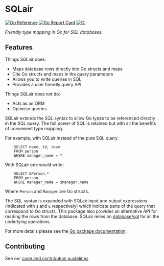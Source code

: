 # SQLair
[![Go Reference](https://pkg.go.dev/badge/github.com/canonical/sqlair)](https://pkg.go.dev/github.com/canonical/sqlair) [![Go Report Card](https://goreportcard.com/badge/github.com/canonical/sqlair)](https://goreportcard.com/report/github.com/canonical/sqlair) [![CI](https://github.com/canonical/sqlair/actions/workflows/go-test.yml/badge.svg)](https://github.com/canonical/sqlair/actions/workflows/go-test.yml)

_Friendly type mapping in Go for SQL databases._

## Features

Things SQLair does:
 - Maps database rows directly into Go structs and maps
 - Cite Go structs and maps in the query parameters
 - Allows you to write queries in SQL
 - Provides a user friendly query API

Things SQLair does *not* do:
 - Acts as an ORM 
 - Optimise queries

SQLair extends the SQL syntax to allow Go types to be referenced directly in the SQL query.
The full power of SQL is retained but with all the benefits of convenient type mapping.

For example, with SQLair instead of the pure SQL query:
```
	SELECT name, id, team
	FROM person
	WHERE manager_name = ?
```
With SQLair one would write:
```
	SELECT &Person.*
	FROM person
	WHERE manager_name = $Manager.name
```
Where `Person` and `Manager` are Go structs. 

The SQL syntax is expanded with SQLair input and output expressions (indicated with `$` and `&` respectively) which indicate parts of the query that correspond to Go structs.
This package also provides an alternative API for reading the rows from the database.
SQLair relies on [database/sql](https://pkg.go.dev/database/sql) for all the underlying operations.


For more details please see the [Go package documentation](https://pkg.go.dev/github.com/canonical/sqlair).

## Contributing

See our [code and contribution guidelines](CONTRIBUTING.md)

